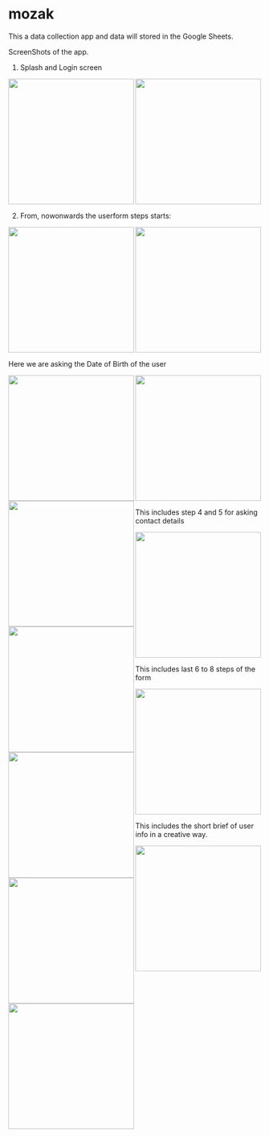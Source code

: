 # mozak

This a data collection app and data will stored in the Google Sheets.

ScreenShots of the app.

1) Splash and Login screen

<img align="left" src="https://user-images.githubusercontent.com/41661723/174474002-40dc6b84-2e7a-4e3d-a498-3449d2cd440b.jpeg" width=250/>  

<img src="https://user-images.githubusercontent.com/41661723/174474152-8d022b2b-f0bf-4612-967f-f9a796d07663.jpeg" width=250/>  



2) From, nowonwards the userform steps starts:


<img align="left" src="https://user-images.githubusercontent.com/41661723/174474430-ae3503ac-f392-4a20-9625-faf7cb60ac81.jpeg" width=250/>  

<img src="https://user-images.githubusercontent.com/41661723/174474453-c8ab2512-ec95-45ca-b10c-8a15a20529f8.jpeg" width=250/> 

Here we are asking the Date of Birth of the user

<img align="left" src="https://user-images.githubusercontent.com/41661723/174474645-c69380ff-6afe-4b43-b16d-4463a700f49b.jpeg" width=250/>  

<img align="left" src="https://user-images.githubusercontent.com/41661723/174474656-0382aa01-a24d-4dbb-af6a-b28ad253303b.jpeg" width=250/>

<img src="https://user-images.githubusercontent.com/41661723/174474662-5d012d01-78ab-41d4-9abc-fd8425b86016.jpeg" width=250/> 

This includes step 4 and 5 for asking contact details

<img align="left" src="https://user-images.githubusercontent.com/41661723/174474767-8f14e8eb-c1c8-40c1-9a55-accf05bf946c.jpeg" width=250/>  

<img src="https://user-images.githubusercontent.com/41661723/174474769-ad25b414-90f2-4120-9bc2-6c414fa3f128.jpeg" width=250/>

This includes last 6 to 8 steps of the form

<img align="left" src="https://user-images.githubusercontent.com/41661723/174474858-3f168f14-70ef-4b4f-850f-691c4299ddd6.jpeg" width=250/>  

<img align="left" src="https://user-images.githubusercontent.com/41661723/174474862-dbec3e47-df2e-4067-99c1-395d3a04536f.jpeg" width=250/>

<img src="https://user-images.githubusercontent.com/41661723/174474870-be570fb9-7053-43be-b8fa-8ad0f64dc81e.jpeg" width=250/>  

This includes the short brief of user info in a creative way.

<img align="left" src="https://user-images.githubusercontent.com/41661723/174475224-d163fda2-7fc3-499e-bdc9-ee5f90af788c.jpeg" width=250/>

<img src="https://user-images.githubusercontent.com/41661723/174475230-4bb5207c-06b2-4d19-b79c-1f146e3a2526.jpeg" width=250/>  



















